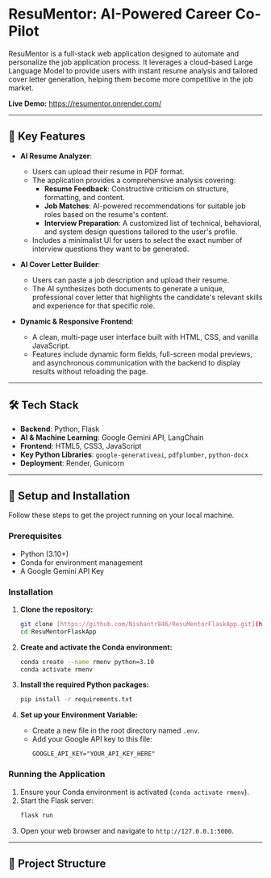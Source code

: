 # ResuMentor: AI-Powered Career Co-Pilot

ResuMentor is a full-stack web application designed to automate and personalize the job application process. It leverages a cloud-based Large Language Model to provide users with instant resume analysis and tailored cover letter generation, helping them become more competitive in the job market.

**Live Demo:** https://resumentor.onrender.com/

---
## 🎯 Key Features

* **AI Resume Analyzer**:
    * Users can upload their resume in PDF format.
    * The application provides a comprehensive analysis covering:
        * **Resume Feedback**: Constructive criticism on structure, formatting, and content.
        * **Job Matches**: AI-powered recommendations for suitable job roles based on the resume's content.
        * **Interview Preparation**: A customized list of technical, behavioral, and system design questions tailored to the user's profile.
    * Includes a minimalist UI for users to select the exact number of interview questions they want to be generated.

* **AI Cover Letter Builder**:
    * Users can paste a job description and upload their resume.
    * The AI synthesizes both documents to generate a unique, professional cover letter that highlights the candidate's relevant skills and experience for that specific role.

* **Dynamic & Responsive Frontend**:
    * A clean, multi-page user interface built with HTML, CSS, and vanilla JavaScript.
    * Features include dynamic form fields, full-screen modal previews, and asynchronous communication with the backend to display results without reloading the page.

---
## 🛠️ Tech Stack

* **Backend**: Python, Flask
* **AI & Machine Learning**: Google Gemini API, LangChain
* **Frontend**: HTML5, CSS3, JavaScript
* **Key Python Libraries**: `google-generativeai`, `pdfplumber`, `python-docx`
* **Deployment**: Render, Gunicorn

---
## 🚀 Setup and Installation

Follow these steps to get the project running on your local machine.

### Prerequisites
* Python (3.10+)
* Conda for environment management
* A Google Gemini API Key

### Installation

1.  **Clone the repository:**
    ```bash
    git clone [https://github.com/Nishantr846/ResuMentorFlaskApp.git](https://github.com/Nishantr846/ResuMentorFlaskApp.git)
    cd ResuMentorFlaskApp
    ```

2.  **Create and activate the Conda environment:**
    ```bash
    conda create --name rmenv python=3.10
    conda activate rmenv
    ```

3.  **Install the required Python packages:**
    ```bash
    pip install -r requirements.txt
    ```

4.  **Set up your Environment Variable:**
    * Create a new file in the root directory named `.env`.
    * Add your Google API key to this file:
        ```
        GOOGLE_API_KEY="YOUR_API_KEY_HERE"
        ```

### Running the Application

1.  Ensure your Conda environment is activated (`conda activate rmenv`).
2.  Start the Flask server:
    ```bash
    flask run
    ```
3.  Open your web browser and navigate to `http://127.0.0.1:5000`.

---
## 📁 Project Structure